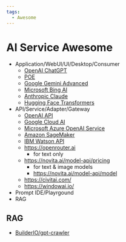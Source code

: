 ```yaml
---
tags:
  - Awesome
---
```


# AI Service Awesome

- Application/WebUI/UI/Desktop/Consumer
  - [OpenAI ChatGPT](https://chat.openai.com/)
  - [POE](https://poe.com/)
  - [Google Gemini Advanced](https://ai.google/)
  - [Microsoft Bing AI](https://www.bing.com/new)
  - [Anthropic Claude](https://www.anthropic.com/claude)
  - [Hugging Face Transformers](https://huggingface.co/transformers/)
- API/Service/Adapter/Gateway
  - [OpenAI API](https://platform.openai.com/docs/api-reference)
  - [Google Cloud AI](https://cloud.google.com/products/ai)
  - [Microsoft Azure OpenAI Service](https://azure.microsoft.com/services/openai-service/)
  - [Amazon SageMaker](https://aws.amazon.com/sagemaker/)
  - [IBM Watson API](https://www.ibm.com/watson)
  - https://openrouter.ai
    - for text only
  - https://novita.ai/model-api/pricing
    - for text & image models
    - https://novita.ai/model-api/model
  - https://civitai.com/
  - https://windowai.io/
- Prompt IDE/Playrgound
- RAG

## RAG

- [BuilderIO/gpt-crawler](https://github.com/BuilderIO/gpt-crawler)
